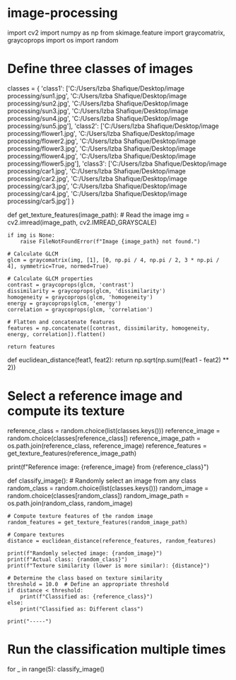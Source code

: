 # image-processing
import cv2
import numpy as np
from skimage.feature import graycomatrix, graycoprops
import os
import random

# Define three classes of images
classes = {
    'class1': ['C:/Users/Izba Shafique/Desktop/image processing/sun1.jpg',
               'C:/Users/Izba Shafique/Desktop/image processing/sun2.jpg',
               'C:/Users/Izba Shafique/Desktop/image processing/sun3.jpg',
               'C:/Users/Izba Shafique/Desktop/image processing/sun4.jpg',
               'C:/Users/Izba Shafique/Desktop/image processing/sun5.jpg'],
    'class2': ['C:/Users/Izba Shafique/Desktop/image processing/flower1.jpg',
               'C:/Users/Izba Shafique/Desktop/image processing/flower2.jpg',
               'C:/Users/Izba Shafique/Desktop/image processing/flower3.jpg',
               'C:/Users/Izba Shafique/Desktop/image processing/flower4.jpg',
               'C:/Users/Izba Shafique/Desktop/image processing/flower5.jpg'],
    'class3': ['C:/Users/Izba Shafique/Desktop/image processing/car1.jpg',
               'C:/Users/Izba Shafique/Desktop/image processing/car2.jpg',
               'C:/Users/Izba Shafique/Desktop/image processing/car3.jpg',
               'C:/Users/Izba Shafique/Desktop/image processing/car4.jpg',
               'C:/Users/Izba Shafique/Desktop/image processing/car5.jpg']
}


def get_texture_features(image_path):
    # Read the image
    img = cv2.imread(image_path, cv2.IMREAD_GRAYSCALE)

    if img is None:
        raise FileNotFoundError(f"Image {image_path} not found.")

    # Calculate GLCM
    glcm = graycomatrix(img, [1], [0, np.pi / 4, np.pi / 2, 3 * np.pi / 4], symmetric=True, normed=True)

    # Calculate GLCM properties
    contrast = graycoprops(glcm, 'contrast')
    dissimilarity = graycoprops(glcm, 'dissimilarity')
    homogeneity = graycoprops(glcm, 'homogeneity')
    energy = graycoprops(glcm, 'energy')
    correlation = graycoprops(glcm, 'correlation')

    # Flatten and concatenate features
    features = np.concatenate([contrast, dissimilarity, homogeneity, energy, correlation]).flatten()

    return features


def euclidean_distance(feat1, feat2):
    return np.sqrt(np.sum((feat1 - feat2) ** 2))


# Select a reference image and compute its texture
reference_class = random.choice(list(classes.keys()))
reference_image = random.choice(classes[reference_class])
reference_image_path = os.path.join(reference_class, reference_image)
reference_features = get_texture_features(reference_image_path)

print(f"Reference image: {reference_image} from {reference_class}")


def classify_image():
    # Randomly select an image from any class
    random_class = random.choice(list(classes.keys()))
    random_image = random.choice(classes[random_class])
    random_image_path = os.path.join(random_class, random_image)

    # Compute texture features of the random image
    random_features = get_texture_features(random_image_path)

    # Compare textures
    distance = euclidean_distance(reference_features, random_features)

    print(f"Randomly selected image: {random_image}")
    print(f"Actual class: {random_class}")
    print(f"Texture similarity (lower is more similar): {distance}")

    # Determine the class based on texture similarity
    threshold = 10.0  # Define an appropriate threshold
    if distance < threshold:
        print(f"Classified as: {reference_class}")
    else:
        print("Classified as: Different class")

    print("-----")


# Run the classification multiple times
for _ in range(5):
    classify_image()

